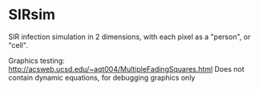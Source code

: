 # SIRsim
SIR infection simulation in 2 dimensions, with each pixel as a "person", or "cell".

Graphics testing: http://acsweb.ucsd.edu/~aqt004/MultipleFadingSquares.html
Does not contain dynamic equations, for debugging graphics only